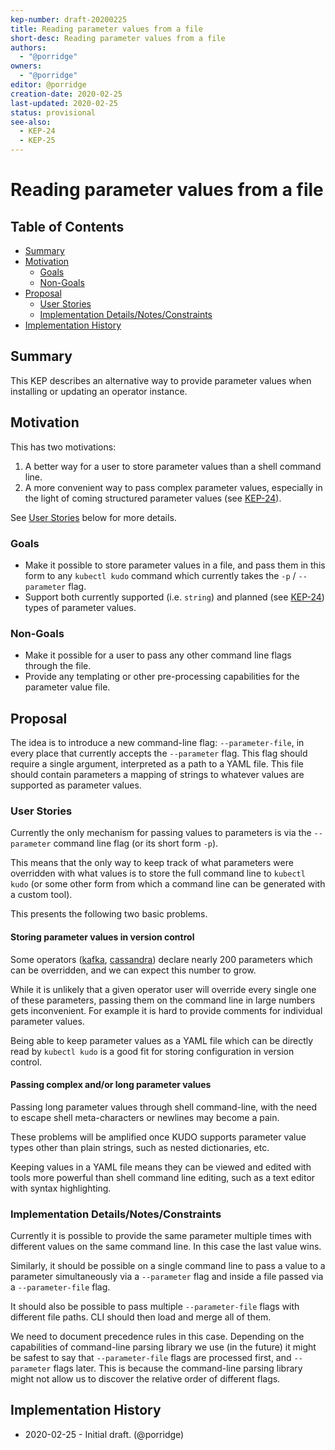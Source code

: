 ```yaml
---
kep-number: draft-20200225
title: Reading parameter values from a file
short-desc: Reading parameter values from a file
authors:
  - "@porridge"
owners:
  - "@porridge"
editor: @porridge
creation-date: 2020-02-25
last-updated: 2020-02-25
status: provisional
see-also:
  - KEP-24
  - KEP-25
---
```


# Reading parameter values from a file

## Table of Contents

* [Summary](#summary)
* [Motivation](#motivation)
    * [Goals](#goals)
    * [Non-Goals](#non-goals)
* [Proposal](#proposal)
    * [User Stories](#user-stories)
    * [Implementation Details/Notes/Constraints](#implementation-detailsnotesconstraints)
* [Implementation History](#implementation-history)

## Summary

This KEP describes an alternative way to provide parameter values when installing or
updating an operator instance.

## Motivation

This has two motivations:
1. A better way for a user to store parameter values than a shell command line.
1. A more convenient way to pass complex parameter values, especially in the light of
coming structured parameter values (see [KEP-24](https://github.com/kudobuilder/kudo/pull/1356)).

See [User Stories](#user-stories) below for more details.

### Goals

- Make it possible to store parameter values in a file, and pass them in this form
to any `kubectl kudo` command which currently takes the `-p` / `--parameter` flag.
- Support both currently supported (i.e. `string`) and planned (see [KEP-24](https://github.com/kudobuilder/kudo/pull/1356))
types of parameter values.

### Non-Goals

- Make it possible for a user to pass any other command line flags through the file.
- Provide any templating or other pre-processing capabilities for the parameter value file.

## Proposal

The idea is to introduce a new command-line flag: `--parameter-file`, in every place that
currently accepts the `--parameter` flag.
This flag should require a single argument, interpreted as a path to a YAML file.
This file should contain parameters a mapping of strings to whatever values are supported as parameter values.

### User Stories

Currently the only mechanism for passing values to parameters is via the `--parameter`
command line flag (or its short form `-p`).

This means that the only way to keep track of what parameters were overridden with what
values is to store the full command line to `kubectl kudo` (or some other form from which
a command line can be generated with a custom tool).

This presents the following two basic problems.

#### Storing parameter values in version control

Some operators
([kafka](https://github.com/kudobuilder/operators/blob/master/repository/kafka/operator/params.yaml),
[cassandra](https://github.com/kudobuilder/operators/blob/master/repository/cassandra/3.11/operator/operator.yaml))
declare nearly 200 parameters which can be overridden, and we can expect this number to grow.

While it is unlikely that a given operator user will override every single one of these parameters,
passing them on the command line in large numbers gets inconvenient.
For example it is hard to provide comments for individual parameter values.

Being able to keep parameter values as a YAML file which can be directly read by
`kubectl kudo` is a good fit for storing configuration in version control.

#### Passing complex and/or long parameter values

Passing long parameter values through shell command-line, with the need to escape
shell meta-characters or newlines may become a pain.

These problems will be amplified once KUDO supports parameter value types other than
plain strings, such as nested dictionaries, etc.

Keeping values in a YAML file means they can be viewed and edited with tools more
powerful than shell command line editing, such as a text editor with syntax highlighting.

### Implementation Details/Notes/Constraints

Currently it is possible to provide the same parameter multiple times with
different values on the same command line. In this case the last value wins.

Similarly, it should be possible on a single command line to pass a value to
a parameter simultaneously via a `--parameter` flag and inside a file passed via
a `--parameter-file` flag.

It should also be possible to pass multiple `--parameter-file` flags with different
file paths. CLI should then load and merge all of them.

We need to document precedence rules in this case. Depending on the capabilities
of command-line parsing library we use (in the future) it might be safest to
say that `--parameter-file` flags are processed first, and `--parameter` flags later.
This is because the command-line parsing library might not allow us to discover
the relative order of different flags.

## Implementation History

- 2020-02-25 - Initial draft. (@porridge)
